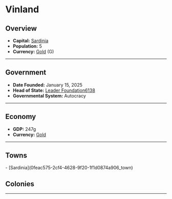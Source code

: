 <!--UNDEDITED FILE, remove this entire line if this file has been edited!-->
# <!--NAME-->Vinland<!--NAME-->

## Overview

- **Capital:** <!--CAPITAL_LINK-->[Sardinia](0feac575-2cf4-4628-9f20-1f1d0874a906_town)<!--CAPITAL_LINK-->
- **Population:** <!--POPULATION-->5<!--POPULATION-->
- **Currency:** <!--CURRENCY_LINK-->[Gold](Gold_currency)<!--CURRENCY_LINK--> (<!--CURRENCY_ABV-->G<!--CURRENCY_ABV-->)

---

## Government

- **Date Founded:** <!--FOUNDED-->January 15, 2025<!--FOUNDED-->
- **Head of State:** <!--LEADER_TITLE_LINK-->[Leader Foundation6138](Foundation6138_user)<!--LEADER_TITLE_LINK-->
- **Governmental System:** <!--GOVERNMENT-->Autocracy<!--GOVERNMENT-->

---

## Economy

- **GDP:** <!--GDP-->247g<!--GDP-->
- **Currency:** <!--CURRENCY_LINK-->[Gold](Gold_currency)<!--CURRENCY_LINK-->

---

## Towns

<!--TOWNS-->- [Sardinia](0feac575-2cf4-4628-9f20-1f1d0874a906_town)<!--TOWNS-->

## Colonies

<!--COLONIES--><!--COLONIES-->

---